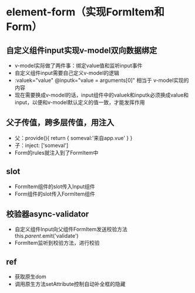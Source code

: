 # element-form（实现FormItem和Form）

## 自定义组件input实现v-model双向数据绑定
- v-model实际做了两件事：绑定value值和监听input事件
- 自定义组件input需要自己定义v-model的逻辑
- :valuek="value" @inputk="value = arguments[0]"  相当于  v-model实现的内容
- 现在需要换成v-model的话，input组件中的valuek和inputk必须换成value和input，以便和v-model默认定义的值一致，才能发挥作用

## 父子传值，跨多层传值，用注入
- 父：provide(){
        return {
            someval:'来自app.vue'
        }
    } 
- 子：inject: ['someval']
- Form的rules就注入到了FormItem中

## slot
- FormItem组件的slot传入Input组件
- Form组件的slot传入FormItem组件

## 校验器async-validator
- 自定义组件Input向父组件FormItem发送校验方法
this.$parent.$emit('validate')
- FormItem监听到校验方法，进行校验

## ref
- 获取原生dom
- 调用原生方法setAttribute控制自动补全框的隐藏
